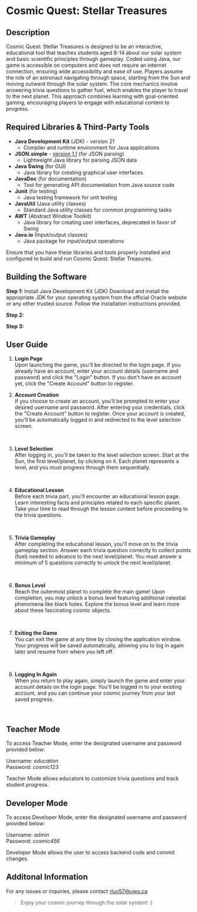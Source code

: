 # Cosmic Quest: Stellar Treasures

## Description
<p>Cosmic Quest: Stellar Treasures is designed to be an interactive, educational tool that teaches students aged 8-14 about our solar system and basic scientific principles through gameplay. Coded using Java, our game is accessible on computers and does not require an internet connection, ensuring wide accessibility and ease of use. Players assume the role of an astronaut navigating through space, starting from the Sun and moving outward through the solar system. The core mechanics involve answering trivia questions to gather fuel, which enables the player to travel to the next planet. This approach combines learning with goal-oriented gaming, encouraging players to engage with educational content to progress.</p>

## Required Libraries & Third-Party Tools
- **Java Development Kit** (JDK) - version 21 
    - Compiler and runtime environment for Java applications
- **JSON.simple** - [version 1.1](http://www.java2s.com/Code/Jar/j/Downloadjsonsimple11jar.htm) (for JSON parsing) 
    - Lightweight Java library for parsing JSON data
- **Java Swing** (for GUI)
    - Java library for creating graphical user interfaces
- **JavaDoc** (for documentation)
    - Tool for generating API documentation from Java source code
- **Junit** (for testing)
    - Java testing framework for unit testing
- **JavaUtil** (Java utility classes) 
    - Standard Java utility classes for common programming tasks
- **AWT** (Abstract Window Toolkit)
    - Java library for creating user interfaces, deprecated in favor of Swing
- **Java.io** (Input/output classes) 
    - Java package for input/output operations

<p>Ensure that you have these libraries and tools properly installed and configured to build and run Cosmic Quest: Stellar Treasures.</p>

## Building the Software

**Step 1:** Install Java Development Kit (JDK)
Download and install the appropriate JDK for your operating system from the official Oracle website or any other trusted source. Follow the installation instructions provided.

**Step 2:**

**Step 3:**

## User Guide

1. **Login Page** </br>
Upon launching the game, you'll be directed to the login page.
If you already have an account, enter your account details (username and password) and click the "Login" button.
If you don't have an account yet, click the "Create Account" button to register.

2. **Account Creation** </br>
If you choose to create an account, you'll be prompted to enter your desired username and password.
After entering your credentials, click the "Create Account" button to register.
Once your account is created, you'll be automatically logged in and redirected to the level selection screen.
</br>

3. **Level Selection** </br>
After logging in, you'll be taken to the level selection screen.
Start at the Sun, the first level/planet, by clicking on it.
Each planet represents a level, and you must progress through them sequentially.
</br>

4. **Educational Lesson** </br>
Before each trivia part, you'll encounter an educational lesson page.
Learn interesting facts and principles related to each specific planet.
Take your time to read through the lesson content before proceeding to the trivia questions.
</br>

5. **Trivia Gameplay** </br>
After completing the educational lesson, you'll move on to the trivia gameplay section.
Answer each trivia question correctly to collect points (fuel) needed to advance to the next level/planet.
You must answer a minimum of 5 questions correctly to unlock the next level/planet.
</br>

6. **Bonus Level** </br>
Reach the outermost planet to complete the main game!
Upon completion, you may unlock a bonus level featuring additional celestial phenomena like black holes.
Explore the bonus level and learn more about these fascinating cosmic objects.
</br>

7. **Exiting the Game** </br>
You can exit the game at any time by closing the application window.
Your progress will be saved automatically, allowing you to log in again later and resume from where you left off.
</br>

8. **Logging In Again** </br>
When you return to play again, simply launch the game and enter your account details on the login page.
You'll be logged in to your existing account, and you can continue your cosmic journey from your last saved progress.
</br>

## Teacher Mode

<p>To access Teacher Mode, enter the designated username and password provided below:</p>
<p>Username: <em>education</em> </br>
Password: <em>cosmic123</em></p>
<p>Teacher Mode allows educators to customize trivia questions and track student progress.</p>

## Developer Mode

<p>To access Developer Mode, enter the designated username and password provided below:</p>
<p>Username: <em>admin</em> </br>
Password: <em>cosmic456</em></p>
<p>Developer Mode allows the user to access backend code and commit changes.</p>

## Additonal Information

For any issues or inquiries, please contact rluo57@uwo.ca
> Enjoy your cosmic journey through the solar system! :)
 ##